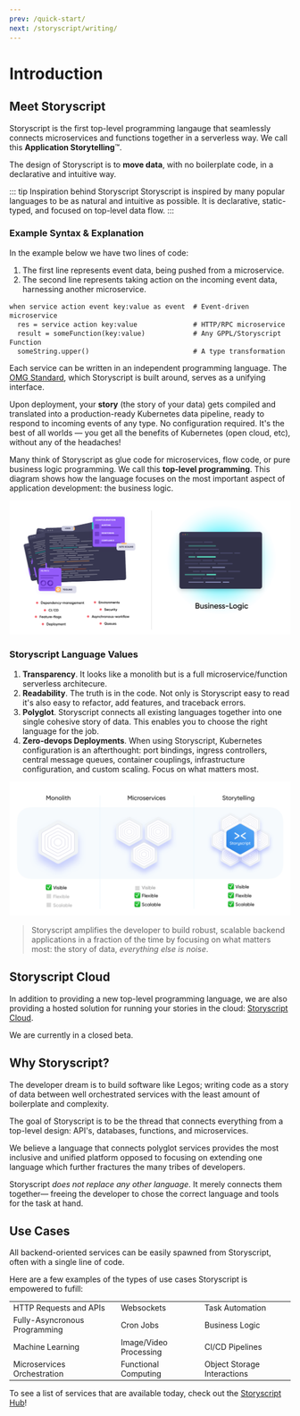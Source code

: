```yaml
---
prev: /quick-start/
next: /storyscript/writing/
---
```


# Introduction

## Meet Storyscript

Storyscript is the first top-level programming langauge that seamlessly connects microservices and functions together in a serverless way. We call this **Application Storytelling**™.

The design of Storyscript is to **move data**, with no boilerplate code, in a declarative and intuitive way.

::: tip Inspiration behind Storyscript
Storyscript is inspired by many popular languages to be as natural and intuitive as possible. It is declarative, static-typed, and focused on top-level data flow.
:::


### Example Syntax & Explanation

In the example below we have two lines of code:

1. The first line represents event data, being pushed from a microservice.
2. The second line represents taking action on the incoming event data, harnessing another microservice.


```storyscript
when service action event key:value as event  # Event-driven microservice
  res = service action key:value              # HTTP/RPC microservice
  result = someFunction(key:value)            # Any GPPL/Storyscript Function
  someString.upper()                          # A type transformation
```

Each service can be written in an independent programming language. The [OMG Standard](https://microservices.guide/), which Storyscript is built around, serves as a unifying interface.

Upon deployment, your **story** (the story of your data) gets compiled and translated into a production-ready Kubernetes data pipeline, ready to respond to incoming events of any type. No configuration required. It's the best of all worlds — you get all the benefits of Kubernetes (open cloud, etc), without any of the headaches!

Many think of Storyscript as glue code for microservices, flow code, or pure business logic programming. We call this **top-level programming**. This diagram shows how the language focuses on the most important aspect of application development: the business logic.


![abstraction](./abstraction.png)

### Storyscript Language Values

1. **Transparency**.
  It looks like a monolith but is a full microservice/function serverless architecure.
1. **Readability**.
  The truth is in the code. Not only is Storyscript easy to read it's also easy to refactor, add features, and traceback errors.
1. **Polyglot**.
  Storyscript connects all existing languages together into one single cohesive story of data. This enables you to choose the right language for the job.
1. **Zero-devops Deployments**.
  When using Storyscript, Kubernetes configuration is an afterthought: port bindings, ingress controllers, central message queues, container couplings, infrastructure configuration, and custom scaling. Focus on what matters most.

![stackup](./stackup.png)

> Storyscript amplifies the developer to build robust, scalable backend applications in a fraction of the time by focusing on what matters most: the story of data, *everything else is noise*.

## Storyscript Cloud

In addition to providing a new top-level programming language, we are also providing a hosted solution for running your stories in the cloud: [Storyscript Cloud](https://storyscript.io/).

We are currently in a closed beta.

## Why Storyscript?

The developer dream is to build software like Legos; writing code as a story of data between well orchestrated services with the least amount of boilerplate and complexity.

The goal of Storyscript is to be the thread that connects everything from a top-level design: API's, databases, functions, and microservices.

We believe a language that connects polyglot services provides the most inclusive and unified platform opposed to focusing on extending one language which further fractures the many tribes of developers.

Storyscript *does not replace any other language*. It merely connects them together— freeing the developer to chose the correct language and tools for the task at hand.

## Use Cases

All backend-oriented services can be easily spawned from Storyscript, often with a single line of code.

Here are a few examples of the types of use cases Storyscript is empowered to fufill:

|                               	|                       	|                             	|
|-------------------------------	|------------------------	|-----------------------------	|
| HTTP Requests and APIs        	| Websockets             	| Task Automation             	|
| Fully-Asyncronous Programming 	| Cron Jobs              	| Business Logic              	|
| Machine Learning              	| Image/Video Processing 	| CI/CD Pipelines             	|
| Microservices Orchestration   	| Functional Computing   	| Object Storage Interactions 	|

To see a list of services that are available today, check out the [Storyscript Hub](https://hub.storyscript.io/)!
